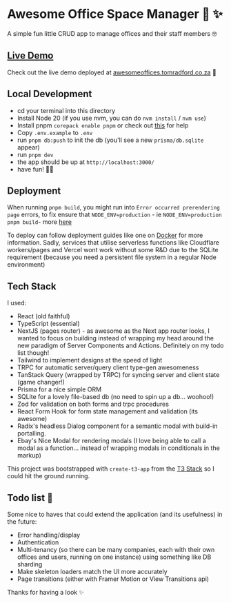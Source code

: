 # Awesome Office Space Manager 🏢 ✨

A simple fun little CRUD app to manage offices and their staff members 🤓

## [Live Demo](awesomeoffices.tomradford.co.za)

Check out the live demo deployed at [awesomeoffices.tomradford.co.za](https://awesomeoffices.tomradford.co.za/) 🚀

## Local Development

- cd your terminal into this directory
- Install Node 20 (if you use nvm, you can do `nvm install` / `nvm use`)
- Install pnpm `corepack enable pnpm` or check out [this](https://pnpm.io/installation) for help
- Copy `.env.example` to `.env`
- run `pnpm db:push` to init the db (you'll see a new `prisma/db.sqlite` appear)
- run `pnpm dev`
- the app should be up at `http://localhost:3000/`
- have fun! 🧑‍🍳

## Deployment

When running `pnpm build`, you might run into `Error occurred prerendering page` errors, to fix ensure that `NODE_ENV=production` - ie `NODE_ENV=production pnpm build`- more [here](https://github.com/vercel/next.js/issues/56481)

To deploy can follow deployment guides like one on [Docker](https://create.t3.gg/en/deployment/docker) for more information. Sadly, services that utilise serverless functions like Cloudflare workers/pages and Vercel wont work without some R&D due to the SQLite requirement (because you need a persistent file system in a regular Node environment)

## Tech Stack

I used:

- React (old faithful)
- TypeScript (essential)
- NextJS (pages router) - as awesome as the Next app router looks, I wanted to focus on building instead of wrapping my head around the new paradigm of Server Components and Actions. Definitely on my todo list though!
- Tailwind to implement designs at the speed of light
- TRPC for automatic server/query client type-gen awesomeness
- TanStack Query (wrapped by TRPC) for syncing server and client state (game changer!)
- Prisma for a nice simple ORM
- SQLite for a lovely file-based db (no need to spin up a db... woohoo!)
- Zod for validation on both forms and trpc procedures
- React Form Hook for form state management and validation (its awesome)
- Radix's headless Dialog component for a semantic modal with build-in portalling.
- Ebay's Nice Modal for rendering modals (I love being able to call a modal as a function... instead of wrapping modals in conditionals in the markup)

This project was bootstrapped with `create-t3-app` from the [T3 Stack](https://create.t3.gg/) so I could hit the ground running.

## Todo list 📝

Some nice to haves that could extend the application (and its usefulness) in the future:

- Error handling/display
- Authentication
- Multi-tenancy (so there can be many companies, each with their own offices and users, running on one instance) using something like DB sharding
- Make skeleton loaders match the UI more accurately
- Page transitions (either with Framer Motion or View Transitions api)

Thanks for having a look ✨
